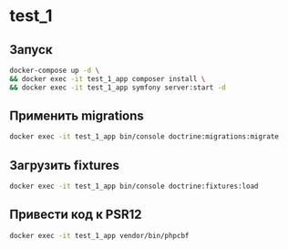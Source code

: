 # test_1

## Запуск
```bash
docker-compose up -d \
&& docker exec -it test_1_app composer install \
&& docker exec -it test_1_app symfony server:start -d
```

## Применить migrations
```bash
docker exec -it test_1_app bin/console doctrine:migrations:migrate
```

## Загрузить fixtures
```bash
docker exec -it test_1_app bin/console doctrine:fixtures:load
```

## Привести код к PSR12
```bash
docker exec -it test_1_app vendor/bin/phpcbf
```